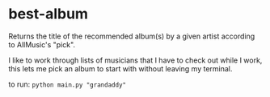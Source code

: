 # best-album
Returns the title of the recommended album(s) by a given artist according to AllMusic's "pick".

I like to work through lists of musicians that I have to check out while I work, this lets me pick an album to start with without leaving my terminal.

to run: `python main.py "grandaddy"`
